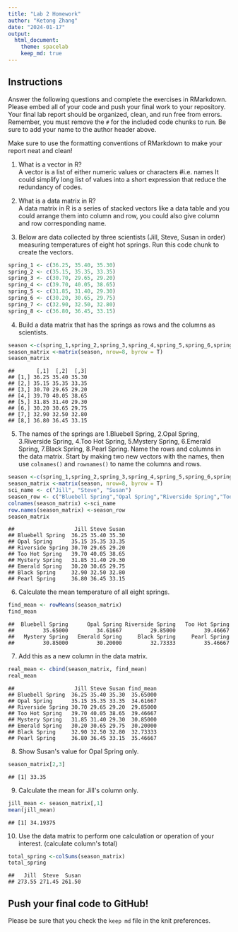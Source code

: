 ```yaml
---
title: "Lab 2 Homework"
author: "Ketong Zhang"
date: "2024-01-17"
output:
  html_document: 
    theme: spacelab
    keep_md: true
---
```


## Instructions
Answer the following questions and complete the exercises in RMarkdown. Please embed all of your code and push your final work to your repository. Your final lab report should be organized, clean, and run free from errors. Remember, you must remove the `#` for the included code chunks to run. Be sure to add your name to the author header above.  

Make sure to use the formatting conventions of RMarkdown to make your report neat and clean!  

1. What is a vector in R?  
A vector is a list of either numeric values or characters #i.e. names 
It could simplify long list of values into a short expression that reduce the redundancy of codes. 

2. What is a data matrix in R?  
A data matrix in R is a series of stacked vectors like a data table and you could arrange them into column and row, you could also give column and row corresponding name.

3. Below are data collected by three scientists (Jill, Steve, Susan in order) measuring temperatures of eight hot springs. Run this code chunk to create the vectors.  

```r
spring_1 <- c(36.25, 35.40, 35.30)
spring_2 <- c(35.15, 35.35, 33.35)
spring_3 <- c(30.70, 29.65, 29.20)
spring_4 <- c(39.70, 40.05, 38.65)
spring_5 <- c(31.85, 31.40, 29.30)
spring_6 <- c(30.20, 30.65, 29.75)
spring_7 <- c(32.90, 32.50, 32.80)
spring_8 <- c(36.80, 36.45, 33.15)
```


4. Build a data matrix that has the springs as rows and the columns as scientists. 

```r
season <-c(spring_1,spring_2,spring_3,spring_4,spring_5,spring_6,spring_7,spring_8)
season_matrix <-matrix(season, nrow=8, byrow = T)
season_matrix
```

```
##       [,1]  [,2]  [,3]
## [1,] 36.25 35.40 35.30
## [2,] 35.15 35.35 33.35
## [3,] 30.70 29.65 29.20
## [4,] 39.70 40.05 38.65
## [5,] 31.85 31.40 29.30
## [6,] 30.20 30.65 29.75
## [7,] 32.90 32.50 32.80
## [8,] 36.80 36.45 33.15
```

5. The names of the springs are 1.Bluebell Spring, 2.Opal Spring, 3.Riverside Spring, 4.Too Hot Spring, 5.Mystery Spring, 6.Emerald Spring, 7.Black Spring, 8.Pearl Spring. Name the rows and columns in the data matrix. Start by making two new vectors with the names, then use `colnames()` and `rownames()` to name the columns and rows.

```r
season <-c(spring_1,spring_2,spring_3,spring_4,spring_5,spring_6,spring_7,spring_8)
season_matrix <-matrix(season, nrow=8, byrow = T)
sci_name <- c("Jill", "Steve", "Susan")
season_row <- c("Bluebell Spring","Opal Spring","Riverside Spring","Too Hot Spring","Mystery Spring","Emerald Spring","Black Spring","Pearl Spring")
colnames(season_matrix) <-sci_name
row.names(season_matrix) <-season_row
season_matrix
```

```
##                   Jill Steve Susan
## Bluebell Spring  36.25 35.40 35.30
## Opal Spring      35.15 35.35 33.35
## Riverside Spring 30.70 29.65 29.20
## Too Hot Spring   39.70 40.05 38.65
## Mystery Spring   31.85 31.40 29.30
## Emerald Spring   30.20 30.65 29.75
## Black Spring     32.90 32.50 32.80
## Pearl Spring     36.80 36.45 33.15
```

6. Calculate the mean temperature of all eight springs.

```r
find_mean <- rowMeans(season_matrix)
find_mean
```

```
##  Bluebell Spring      Opal Spring Riverside Spring   Too Hot Spring 
##         35.65000         34.61667         29.85000         39.46667 
##   Mystery Spring   Emerald Spring     Black Spring     Pearl Spring 
##         30.85000         30.20000         32.73333         35.46667
```


7. Add this as a new column in the data matrix.  

```r
real_mean <- cbind(season_matrix, find_mean)
real_mean
```

```
##                   Jill Steve Susan find_mean
## Bluebell Spring  36.25 35.40 35.30  35.65000
## Opal Spring      35.15 35.35 33.35  34.61667
## Riverside Spring 30.70 29.65 29.20  29.85000
## Too Hot Spring   39.70 40.05 38.65  39.46667
## Mystery Spring   31.85 31.40 29.30  30.85000
## Emerald Spring   30.20 30.65 29.75  30.20000
## Black Spring     32.90 32.50 32.80  32.73333
## Pearl Spring     36.80 36.45 33.15  35.46667
```

8. Show Susan's value for Opal Spring only.

```r
season_matrix[2,3]
```

```
## [1] 33.35
```


9. Calculate the mean for Jill's column only.  

```r
jill_mean <- season_matrix[,1]
mean(jill_mean)
```

```
## [1] 34.19375
```


10. Use the data matrix to perform one calculation or operation of your interest.  (calculate column's total)

```r
total_spring <-colSums(season_matrix)
total_spring
```

```
##   Jill  Steve  Susan 
## 273.55 271.45 261.50
```


## Push your final code to GitHub!
Please be sure that you check the `keep md` file in the knit preferences.  
